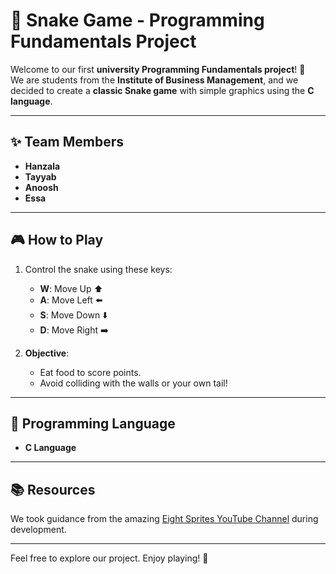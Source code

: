 # 🐍 Snake Game - Programming Fundamentals Project  

Welcome to our first **university Programming Fundamentals project**! 🎉  
We are students from the **Institute of Business Management**, and we decided to create a **classic Snake game** with simple graphics using the **C language**.  

---

## ✨ Team Members  
- **Hanzala**  
- **Tayyab**  
- **Anoosh**  
- **Essa**  

---

## 🎮 How to Play  
1. Control the snake using these keys:  
   - **W**: Move Up ⬆️  
   - **A**: Move Left ⬅️  
   - **S**: Move Down ⬇️  
   - **D**: Move Right ➡️  

2. **Objective**:  
   - Eat food to score points.  
   - Avoid colliding with the walls or your own tail!  

---

## 🔧 Programming Language  
- **C Language**  

---

## 📚 Resources  
We took guidance from the amazing [Eight Sprites YouTube Channel](https://www.youtube.com/@eightsprites) during development.  

---

Feel free to explore our project. Enjoy playing! 🚀
